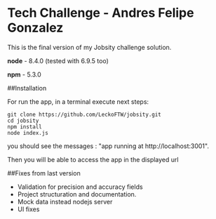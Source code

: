 Tech Challenge - Andres Felipe Gonzalez
=========================
This is the final version of my Jobsity challenge solution.

**node** - 8.4.0 (tested with 6.9.5 too)

**npm** - 5.3.0

##Installation

For run the app, in a terminal execute next steps:

```
git clone https://github.com/LeckoFTW/jobsity.git
cd jobsity
npm install
node index.js
```
you should see the messages : 
"app running at http://localhost:3001".

Then you will be able to access the app in the displayed url

##Fixes from last version
- Validation for precision and accuracy fields
- Project structuration and documentation.
- Mock data instead nodejs server
- UI fixes
